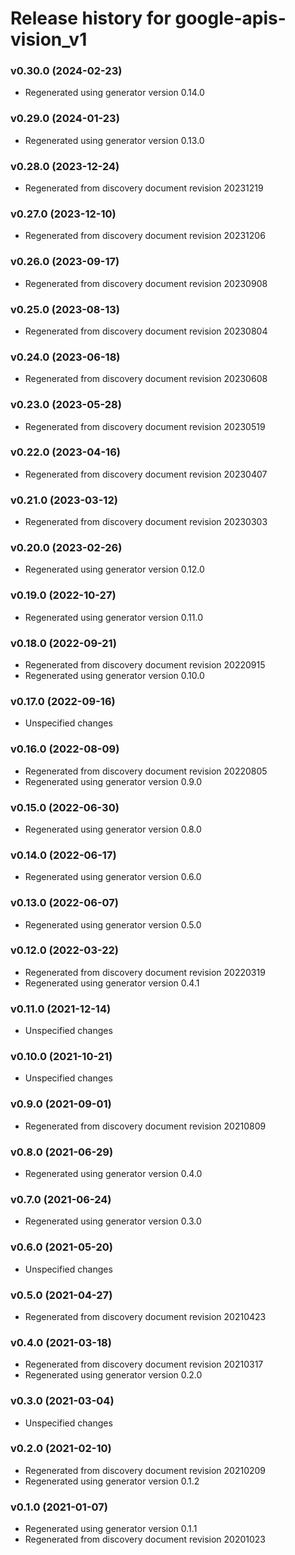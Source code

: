 # Release history for google-apis-vision_v1

### v0.30.0 (2024-02-23)

* Regenerated using generator version 0.14.0

### v0.29.0 (2024-01-23)

* Regenerated using generator version 0.13.0

### v0.28.0 (2023-12-24)

* Regenerated from discovery document revision 20231219

### v0.27.0 (2023-12-10)

* Regenerated from discovery document revision 20231206

### v0.26.0 (2023-09-17)

* Regenerated from discovery document revision 20230908

### v0.25.0 (2023-08-13)

* Regenerated from discovery document revision 20230804

### v0.24.0 (2023-06-18)

* Regenerated from discovery document revision 20230608

### v0.23.0 (2023-05-28)

* Regenerated from discovery document revision 20230519

### v0.22.0 (2023-04-16)

* Regenerated from discovery document revision 20230407

### v0.21.0 (2023-03-12)

* Regenerated from discovery document revision 20230303

### v0.20.0 (2023-02-26)

* Regenerated using generator version 0.12.0

### v0.19.0 (2022-10-27)

* Regenerated using generator version 0.11.0

### v0.18.0 (2022-09-21)

* Regenerated from discovery document revision 20220915
* Regenerated using generator version 0.10.0

### v0.17.0 (2022-09-16)

* Unspecified changes

### v0.16.0 (2022-08-09)

* Regenerated from discovery document revision 20220805
* Regenerated using generator version 0.9.0

### v0.15.0 (2022-06-30)

* Regenerated using generator version 0.8.0

### v0.14.0 (2022-06-17)

* Regenerated using generator version 0.6.0

### v0.13.0 (2022-06-07)

* Regenerated using generator version 0.5.0

### v0.12.0 (2022-03-22)

* Regenerated from discovery document revision 20220319
* Regenerated using generator version 0.4.1

### v0.11.0 (2021-12-14)

* Unspecified changes

### v0.10.0 (2021-10-21)

* Unspecified changes

### v0.9.0 (2021-09-01)

* Regenerated from discovery document revision 20210809

### v0.8.0 (2021-06-29)

* Regenerated using generator version 0.4.0

### v0.7.0 (2021-06-24)

* Regenerated using generator version 0.3.0

### v0.6.0 (2021-05-20)

* Unspecified changes

### v0.5.0 (2021-04-27)

* Regenerated from discovery document revision 20210423

### v0.4.0 (2021-03-18)

* Regenerated from discovery document revision 20210317
* Regenerated using generator version 0.2.0

### v0.3.0 (2021-03-04)

* Unspecified changes

### v0.2.0 (2021-02-10)

* Regenerated from discovery document revision 20210209
* Regenerated using generator version 0.1.2

### v0.1.0 (2021-01-07)

* Regenerated using generator version 0.1.1
* Regenerated from discovery document revision 20201023

